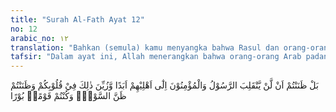 ```yaml
---
title: "Surah Al-Fath Ayat 12"
no: 12
arabic_no: ١٢
translation: "Bahkan (semula) kamu menyangka bahwa Rasul dan orang-orang mukmin sekali-kali tidak akan kembali lagi kepada keluarga mereka selama-lamanya dan dijadikan terasa indah yang demikian itu di dalam hatimu, dan kamu telah berprasangka dengan prasangka yang buruk, karena itu kamu menjadi kaum yang binasa. "
tafsir: "Dalam ayat ini, Allah menerangkan bahwa orang-orang Arab padang pasir telah termakan oleh tipu daya setan. Anggapan bahwa Rasulullah saw dan para sahabatnya akan hancur, benar-benar telah ditanamkan setan dalam hatinya, sehingga telah menjadi pendapat dan keyakinan mereka. Oleh karena itu, mereka sangat takut pergi bersama Rasulullah ke Mekah. Padahal jika mereka memikirkannya secara mendalam, maka keengganan mereka itu sebenarnya akan menjadi sebab kebinasaan mereka di dunia, apalagi di akhirat. Tempat yang disediakan bagi mereka adalah neraka yang menyala-nyala."
---
```

بَلْ ظَنَنْتُمْ اَنْ لَّنْ يَّنْقَلِبَ الرَّسُوْلُ وَالْمُؤْمِنُوْنَ اِلٰٓى اَهْلِيْهِمْ اَبَدًا وَّزُيِّنَ ذٰلِكَ فِيْ قُلُوْبِكُمْ وَظَنَنْتُمْ ظَنَّ السَّوْءِۚ وَكُنْتُمْ قَوْمًاۢ  بُوْرًا 
